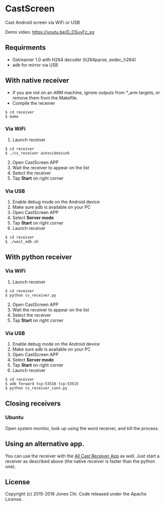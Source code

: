 # CastScreen
Cast Android screen via WiFi or USB

Demo video: https://youtu.be/D_DSuvFz_sg

## Requirments
* Gstreamer 1.0 with H264 decoder (h264parse, avdec_h264) 
* adb for mirror via USB

## With native receiver
* If you are not on an ARM machine, ignore outputs from *_arm targets, or remove them from the Makefile.
* Compile the receiver
```
$ cd receiver
$ make
```
### Via WiFi
1. Launch receiver
```
$ cd receiver
$ ./cs_receiver autovideosink
```
2. Open CastScreen APP
3. Wait the receiver to appear on the list
4. Select the receiver
5. Tap **Start** on right corner

### Via USB
1. Enable debug mode on the Android device
2. Make sure adb is available on your PC
3. Open CastScreen APP
4. Select **Server mode**
5. Tap **Start** on right corner
6. Launch receiver
```
$ cd receiver
$ ./wait_adb.sh
```

## With python receiver
### Via WiFi
1. Launch receiver
```
$ cd receiver
$ python cs_receiver.py
```
2. Open CastScreen APP
3. Wait the receiver to appear on the list
4. Select the receiver
5. Tap **Start** on right corner

### Via USB
1. Enable debug mode on the Android device
2. Make sure adb is available on your PC
3. Open CastScreen APP
4. Select **Server mode**
5. Tap **Start** on right corner
6. Launch receiver
```
$ cd receiver
$ adb forward tcp:53516 tcp:53515
$ python cs_receiver_conn.py
```

## Closing receivers
### Ubuntu
Open system monitor, look up using the word receiver, and kill the process.

## Using an alternative app.
You can use the receiver with the [All Cast Receiver App](https://play.google.com/store/apps/details?id=com.koushikdutta.cast.receiver&rdid=com.koushikdutta.cast.receiver) as well. Just start a receiver as described above (the native receiver is faster than the python one).

## License
Copyright (c) 2015-2016 Jones Chi. Code released under the Apache License.

